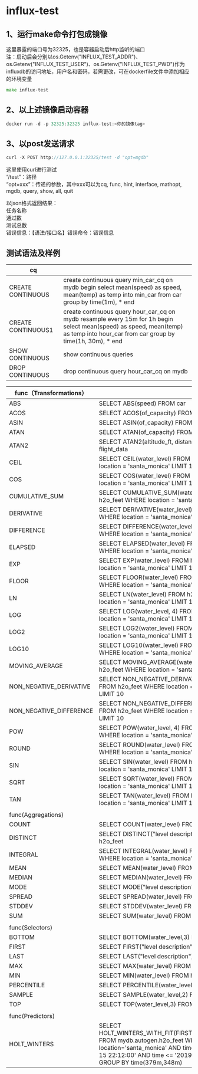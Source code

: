 # influx-test
## 1、运行make命令打包成镜像
这里暴露的端口号为32325，也是容器启动后http监听的端口   
注：启动后会分别以os.Getenv("INFLUX_TEST_ADDR")、os.Getenv("INFLUX_TEST_USER")、os.Getenv("INFLUX_TEST_PWD")作为influxdb的访问地址，用户名和密码，若需更改，可在dockerfile文件中添加相应的环境变量
```go
make influx-test
```

## 2、以上述镜像启动容器
```go
docker run -d -p 32325:32325 influx-test:<你的镜像tag>
```


## 3、以post发送请求
```go
curl -X POST http://127.0.0.1:32325/test -d "opt=mgdb"
```
这里使用curl进行测试  
“/test”：路径  
“opt=xxx”：传递的参数，其中xxx可以为cq, func, hint, interface, mathopt, mgdb, query, show, all, quit  
   
以json格式返回结果：  
任务名称  
通过数  
测试总数  
错误信息：【语法/接口名】错误命令：错误信息  

## 测试语法及样例
| cq                 	|                                                                                                                                                                                  	|
|--------------------	|----------------------------------------------------------------------------------------------------------------------------------------------------------------------------------	|
| CREATE CONTINUOUS  	| create continuous query min_car_cq on mydb begin select mean(speed) as speed, mean(temp) as temp into min_car from car group by time(1m), * end                                  	|
| CREATE CONTINUOUS1 	| create continuous query hour_car_cq on mydb resample every 15m for 1h begin select mean(speed) as speed, mean(temp) as temp into hour_car from car group by time(1h, 30m), * end 	|
| SHOW CONTINUOUS    	| show continuous queries                                                                                                                                                          	|
| DROP CONTINUOUS    	| drop continuous query hour_car_cq on mydb                                                                                                                                        	|

| func（Transformations） 	|                                                                                                                                                                                                             	|
|-------------------------	|-------------------------------------------------------------------------------------------------------------------------------------------------------------------------------------------------------------	|
| ABS                     	| SELECT ABS(speed) FROM car                                                                                                                                                                                  	|
| ACOS                    	| SELECT ACOS(of_capacity) FROM park_occupancy                                                                                                                                                                	|
| ASIN                    	| SELECT ASIN(of_capacity) FROM park_occupancy                                                                                                                                                                	|
| ATAN                    	| SELECT ATAN(of_capacity) FROM park_occupancy                                                                                                                                                                	|
| ATAN2                   	| SELECT ATAN2(altitude_ft, distance_ft) FROM flight_data                                                                                                                                                     	|
| CEIL                    	| SELECT CEIL(water_level) FROM h2o_feet WHERE location = 'santa_monica' LIMIT 10                                                                                                                             	|
| COS                     	| SELECT COS(water_level) FROM h2o_feet WHERE location = 'santa_monica' LIMIT 10                                                                                                                              	|
| CUMULATIVE_SUM          	| SELECT CUMULATIVE_SUM(water_level) FROM h2o_feet WHERE location = 'santa_monica' LIMIT 10                                                                                                                   	|
| DERIVATIVE              	| SELECT DERIVATIVE(water_level) FROM h2o_feet WHERE location = 'santa_monica' LIMIT 10                                                                                                                       	|
| DIFFERENCE              	| SELECT DIFFERENCE(water_level) FROM h2o_feet WHERE location = 'santa_monica' LIMIT 10                                                                                                                       	|
| ELAPSED                 	| SELECT ELAPSED(water_level) FROM h2o_feet WHERE location = 'santa_monica' LIMIT 10                                                                                                                          	|
| EXP                     	| SELECT EXP(water_level) FROM h2o_feet WHERE location = 'santa_monica' LIMIT 10                                                                                                                              	|
| FLOOR                   	| SELECT FLOOR(water_level) FROM h2o_feet WHERE location = 'santa_monica' LIMIT 10                                                                                                                            	|
| LN                      	| SELECT LN(water_level) FROM h2o_feet WHERE location = 'santa_monica' LIMIT 10                                                                                                                               	|
| LOG                     	| SELECT LOG(water_level, 4) FROM h2o_feet WHERE location = 'santa_monica' LIMIT 10                                                                                                                           	|
| LOG2                    	| SELECT LOG2(water_level) FROM h2o_feet WHERE location = 'santa_monica' LIMIT 10                                                                                                                             	|
| LOG10                   	| SELECT LOG10(water_level) FROM h2o_feet WHERE location = 'santa_monica' LIMIT 10                                                                                                                            	|
| MOVING_AVERAGE          	| SELECT MOVING_AVERAGE(water_level, 2) FROM h2o_feet WHERE location = 'santa_monica' LIMIT 10                                                                                                                	|
| NON_NEGATIVE_DERIVATIVE 	| SELECT NON_NEGATIVE_DERIVATIVE(water_level) FROM h2o_feet WHERE location = 'santa_monica' LIMIT 10                                                                                                          	|
| NON_NEGATIVE_DIFFERENCE 	| SELECT NON_NEGATIVE_DIFFERENCE(water_level) FROM h2o_feet WHERE location = 'santa_monica' LIMIT 10                                                                                                          	|
| POW                     	| SELECT POW(water_level, 4) FROM h2o_feet WHERE location = 'santa_monica' LIMIT 10                                                                                                                           	|
| ROUND                   	| SELECT ROUND(water_level) FROM h2o_feet WHERE location = 'santa_monica' LIMIT 10                                                                                                                            	|
| SIN                     	| SELECT SIN(water_level) FROM h2o_feet WHERE location = 'santa_monica' LIMIT 10                                                                                                                              	|
| SQRT                    	| SELECT SQRT(water_level) FROM h2o_feet WHERE location = 'santa_monica' LIMIT 10                                                                                                                             	|
| TAN                     	| SELECT TAN(water_level) FROM h2o_feet WHERE location = 'santa_monica' LIMIT 10                                                                                                                              	|
|                         	|                                                                                                                                                                                                             	|
| func(Aggregations)      	|                                                                                                                                                                                                             	|
| COUNT                   	| SELECT COUNT(water_level) FROM h2o_feet                                                                                                                                                                     	|
| DISTINCT                	| SELECT DISTINCT(\"level description\") FROM h2o_feet                                                                                                                                                        	|
| INTEGRAL                	| SELECT INTEGRAL(water_level) FROM h2o_feet WHERE location = 'santa_monica'                                                                                                                                  	|
| MEAN                    	| SELECT MEAN(water_level) FROM h2o_feet                                                                                                                                                                      	|
| MEDIAN                  	| SELECT MEDIAN(water_level) FROM h2o_feet                                                                                                                                                                    	|
| MODE                    	| SELECT MODE(\"level description\") FROM h2o_feet                                                                                                                                                            	|
| SPREAD                  	| SELECT SPREAD(water_level) FROM h2o_feet                                                                                                                                                                    	|
| STDDEV                  	| SELECT STDDEV(water_level) FROM h2o_feet                                                                                                                                                                    	|
| SUM                     	| SELECT SUM(water_level) FROM h2o_feet                                                                                                                                                                       	|
|                         	|                                                                                                                                                                                                             	|
| func(Selectors)         	|                                                                                                                                                                                                             	|
| BOTTOM                  	| SELECT BOTTOM(water_level,3) FROM h2o_feet                                                                                                                                                                  	|
| FIRST                   	| SELECT FIRST(\"level description\") FROM h2o_feet                                                                                                                                                           	|
| LAST                    	| SELECT LAST(\"level description\") FROM h2o_feet                                                                                                                                                            	|
| MAX                     	| SELECT MAX(water_level) FROM h2o_feet                                                                                                                                                                       	|
| MIN                     	| SELECT MIN(water_level) FROM h2o_feet                                                                                                                                                                       	|
| PERCENTILE              	| SELECT PERCENTILE(water_level,5) FROM h2o_feet                                                                                                                                                              	|
| SAMPLE                  	| SELECT SAMPLE(water_level,2) FROM h2o_feet                                                                                                                                                                  	|
| TOP                     	| SELECT TOP(water_level,3) FROM h2o_feet                                                                                                                                                                     	|
|                         	|                                                                                                                                                                                                             	|
| func(Predictors)        	|                                                                                                                                                                                                             	|
| HOLT_WINTERS            	| SELECT HOLT_WINTERS_WITH_FIT(FIRST(water_level),10,4) FROM mydb.autogen.h2o_feet WHERE location='santa_monica' AND time >= '2019-09-15 22:12:00' AND time <= '2019-09-28 03:00:00' GROUP BY time(379m,348m) 	|
